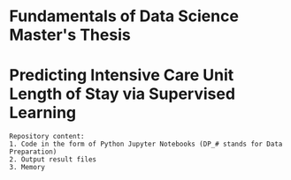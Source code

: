 # Fundamentals of Data Science Master's Thesis
# Predicting Intensive Care Unit Length of Stay via Supervised Learning
    Repository content:
    1. Code in the form of Python Jupyter Notebooks (DP_# stands for Data Preparation)
    2. Output result files
    3. Memory
